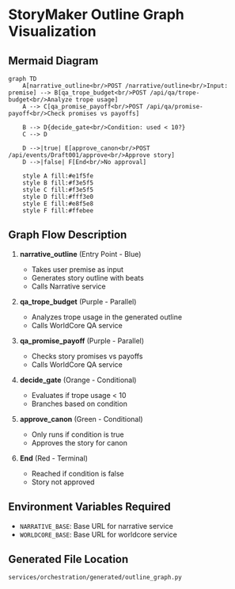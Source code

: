 # StoryMaker Outline Graph Visualization

## Mermaid Diagram

```mermaid
graph TD
    A[narrative_outline<br/>POST /narrative/outline<br/>Input: premise] --> B[qa_trope_budget<br/>POST /api/qa/trope-budget<br/>Analyze trope usage]
    A --> C[qa_promise_payoff<br/>POST /api/qa/promise-payoff<br/>Check promises vs payoffs]
    
    B --> D{decide_gate<br/>Condition: used < 10?}
    C --> D
    
    D -->|true| E[approve_canon<br/>POST /api/events/Draft001/approve<br/>Approve story]
    D -->|false| F[End<br/>No approval]
    
    style A fill:#e1f5fe
    style B fill:#f3e5f5
    style C fill:#f3e5f5
    style D fill:#fff3e0
    style E fill:#e8f5e8
    style F fill:#ffebee
```

## Graph Flow Description

1. **narrative_outline** (Entry Point - Blue)
   - Takes user premise as input
   - Generates story outline with beats
   - Calls Narrative service

2. **qa_trope_budget** (Purple - Parallel)
   - Analyzes trope usage in the generated outline
   - Calls WorldCore QA service

3. **qa_promise_payoff** (Purple - Parallel)
   - Checks story promises vs payoffs
   - Calls WorldCore QA service

4. **decide_gate** (Orange - Conditional)
   - Evaluates if trope usage < 10
   - Branches based on condition

5. **approve_canon** (Green - Conditional)
   - Only runs if condition is true
   - Approves the story for canon

6. **End** (Red - Terminal)
   - Reached if condition is false
   - Story not approved

## Environment Variables Required
- `NARRATIVE_BASE`: Base URL for narrative service
- `WORLDCORE_BASE`: Base URL for worldcore service

## Generated File Location
`services/orchestration/generated/outline_graph.py`
